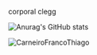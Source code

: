 corporal clegg


![Anurag's GitHub stats](https://github-readme-stats.vercel.app/api?username=CarneiroFrancoThiago&show_icons=true&theme=tokyonight) 


<img src="https://komarev.com/ghpvc/?username=CarneiroFrancoThiago&color=blue" alt="CarneiroFrancoThiago" />
<!--
**CarneiroFrancoThiago/CarneiroFrancoThiago** is a ✨ _special_ ✨ repository because its `README.md` (this file) appears on your GitHub profile.

Here are some ideas to get you started:

- 🔭 
- 🌱 I’m currently learning ...
- 👯 I’m looking to collaborate on ...
- 🤔 I’m looking for help with ...
- 💬 Ask me about ...
- 📫 How to reach me: ...
- 😄 Pronouns: ...
- ⚡ Fun fact: ...
-->
